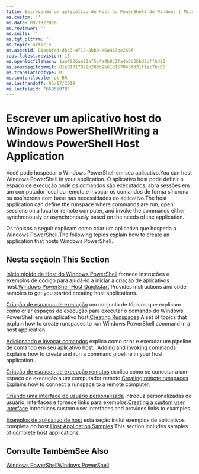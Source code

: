 ```yaml
---
title: Escrevendo um aplicativo de Host do PowerShell do Windows | Microsoft Docs
ms.custom: ''
ms.date: 09/13/2016
ms.reviewer: ''
ms.suite: ''
ms.tgt_pltfrm: ''
ms.topic: article
ms.assetid: 81aeafad-dbc3-4712-8bb9-e6a417be260f
caps.latest.revision: 15
ms.openlocfilehash: 1aaf936aa22af5c4a4b8c2fa4e6b3bbd2cff6d20
ms.sourcegitcommit: 01b81317029b28dd9b61d167045fd31f1ec7bc06
ms.translationtype: MT
ms.contentlocale: pt-BR
ms.lasthandoff: 05/17/2019
ms.locfileid: "65855078"
---
```

# <a name="writing-a-windows-powershell-host-application"></a><span data-ttu-id="5b999-102">Escrever um aplicativo host do Windows PowerShell</span><span class="sxs-lookup"><span data-stu-id="5b999-102">Writing a Windows PowerShell Host Application</span></span>

<span data-ttu-id="5b999-103">Você pode hospedar o Windows PowerShell em seu aplicativo.</span><span class="sxs-lookup"><span data-stu-id="5b999-103">You can host Windows PowerShell in your application.</span></span> <span data-ttu-id="5b999-104">O aplicativo host pode definir o espaço de execução onde os comandos são executados, abra sessões em um computador local ou remoto e invocar os comandos de forma síncrona ou assíncrona com base nas necessidades do aplicativo.</span><span class="sxs-lookup"><span data-stu-id="5b999-104">The host application can define the runspace where commands are run, open sessions on a local or remote computer, and invoke the commands either synchronously or asynchronously based on the needs of the application.</span></span>

<span data-ttu-id="5b999-105">Os tópicos a seguir explicam como criar um aplicativo que hospeda o Windows PowerShell.</span><span class="sxs-lookup"><span data-stu-id="5b999-105">The following topics explain how to create an application that hosts Windows PowerShell.</span></span>

## <a name="in-this-section"></a><span data-ttu-id="5b999-106">Nesta seção</span><span class="sxs-lookup"><span data-stu-id="5b999-106">In This Section</span></span>

<span data-ttu-id="5b999-107">[Início rápido de Host do Windows PowerShell](./windows-powershell-host-quickstart.md) fornece instruções e exemplos de código para ajudá-lo a iniciar a criação de aplicativos host.</span><span class="sxs-lookup"><span data-stu-id="5b999-107">[Windows PowerShell Host Quickstart](./windows-powershell-host-quickstart.md) Provides instructions and code samples to get you started creating host applications.</span></span>

<span data-ttu-id="5b999-108">[Criação de espaços de execução](./creating-runspaces.md) um conjunto de tópicos que explicam como criar espaços de execução para executar o comando do Windows PowerShell em um aplicativo host.</span><span class="sxs-lookup"><span data-stu-id="5b999-108">[Creating Runspaces](./creating-runspaces.md) A set of topics that explain how to create runspaces to run Windows PowerShell command in a host application.</span></span>

<span data-ttu-id="5b999-109">[Adicionando e invocar comandos](./adding-and-invoking-commands.md) explica como criar e executar um pipeline de comando em seu aplicativo host...</span><span class="sxs-lookup"><span data-stu-id="5b999-109">[Adding and invoking commands](./adding-and-invoking-commands.md) Explains how to create and run a command pipeline in your host application..</span></span>

<span data-ttu-id="5b999-110">[Criação de espaços de execução remotos](./creating-remote-runspaces.md) explica como se conectar a um espaço de execução a um computador remoto.</span><span class="sxs-lookup"><span data-stu-id="5b999-110">[Creating remote runspaces](./creating-remote-runspaces.md) Explains how to connect a runspace to a remote computer.</span></span>

<span data-ttu-id="5b999-111">[Criando uma interface do usuário personalizada](./creating-a-custom-user-interface.md) introduz personalizadas do usuário, interfaces e fornece links para exemplos.</span><span class="sxs-lookup"><span data-stu-id="5b999-111">[Creating a custom user interface](./creating-a-custom-user-interface.md) Introduces custom user interfaces and provides links to examples.</span></span>

<span data-ttu-id="5b999-112">[Exemplos de aplicativo de host](./host-application-samples.md) esta seção inclui exemplos de aplicativos completa do host.</span><span class="sxs-lookup"><span data-stu-id="5b999-112">[Host Application Samples](./host-application-samples.md) This section includes samples of complete host applications.</span></span>

## <a name="see-also"></a><span data-ttu-id="5b999-113">Consulte Também</span><span class="sxs-lookup"><span data-stu-id="5b999-113">See Also</span></span>

[<span data-ttu-id="5b999-114">Windows PowerShell</span><span class="sxs-lookup"><span data-stu-id="5b999-114">Windows PowerShell</span></span>](http://msdn.microsoft.com/en-us/b41a2af3-aec1-402d-8e18-c2c26be461ff)
